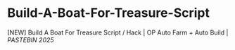 # Build-A-Boat-For-Treasure-Script
[NEW] Build A Boat For Treasure Script / Hack | OP Auto Farm + Auto Build | *PASTEBIN 2025*
